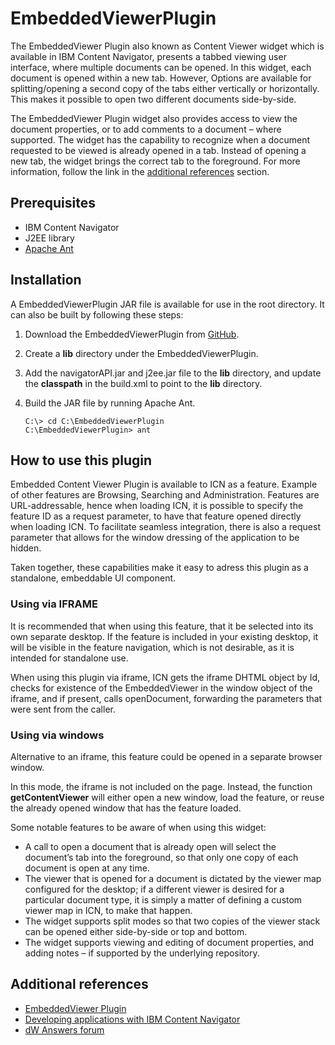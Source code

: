 # EmbeddedViewerPlugin

The EmbeddedViewer Plugin also known as Content Viewer widget which is available in IBM Content Navigator, presents a tabbed viewing user interface, where multiple documents can be opened. In this widget, each document is opened within a new tab. However, Options are available for splitting/opening a second copy of the tabs either vertically or horizontally. This makes it possible to open two different documents side-by-side.

The EmbeddedViewer Plugin widget also provides access to view the document properties, or to add comments to a document – where supported. The widget has the capability to recognize when a document requested to be viewed is already opened in a tab. Instead of opening a new tab, the widget brings the correct tab to the foreground. For more information, follow the link in the [additional references](#additional-references) section.

## Prerequisites

* IBM Content Navigator
* J2EE library
* [Apache Ant](http://ant.apache.org/)

## Installation
A EmbeddedViewerPlugin JAR file is available for use in the root directory. It can also be built by following these steps:

1. Download the EmbeddedViewerPlugin from [GitHub](https://github.com/ibm-ecm/ibm-content-navigator-samples/tree/master/EmbeddedViewerPlugin).
2. Create a **lib** directory under the EmbeddedViewerPlugin.
3. Add the navigatorAPI.jar and j2ee.jar file to the **lib** directory, and update the **classpath** in the build.xml to point to the **lib** directory.
4. Build the JAR file by running Apache Ant.

    ```
    C:\> cd C:\EmbeddedViewerPlugin
    C:\EmbeddedViewerPlugin> ant
    ```

## How to use this plugin
Embedded Content Viewer Plugin is available to ICN as a feature. Example of other features are Browsing, Searching and Administration. Features are URL-addressable, hence when loading ICN, it is possible to specify the feature ID as a request parameter, to have that feature opened directly when loading ICN. To facilitate seamless integration, there is also a request parameter that allows for the window dressing of the application to be hidden.

Taken together, these capabilities make it easy to adress this plugin as a standalone, embeddable UI component.

### Using via IFRAME
It is recommended that when using this feature, that it be selected into its own separate desktop. If the feature is included in your existing desktop, it will be visible in the feature navigation, which is not desirable, as it is intended for standalone use.

When using this plugin via iframe, ICN gets the iframe DHTML object by Id, checks for existence of the EmbeddedViewer in the window object of the iframe, and if present, calls openDocument, forwarding the parameters that were sent from the caller.

### Using via windows
Alternative to an iframe, this feature could be opened in a separate browser window.

In this mode, the iframe is not included on the page. Instead, the function **getContentViewer** will either open a new window, load the feature, or reuse the already opened window that has the feature loaded.

Some notable features to be aware of when using this widget:

* A call to open a document that is already open will select the document’s tab into the foreground, so that only one copy of each document is open at any time.
* The viewer that is opened for a document is dictated by the viewer map configured for the desktop; if a different viewer is desired for a particular document type, it is simply a matter of defining a custom viewer map in ICN, to make that happen.
* The widget supports split modes so that two copies of the viewer stack can be opened either side-by-side or top and bottom.
* The widget supports viewing and editing of document properties, and adding notes – if supported by the underlying repository.

## Additional references

* [EmbeddedViewer Plugin](https://www.ibm.com/support/pages/node/1280704?lang=en)
* [Developing applications with IBM Content Navigator](https://www.ibm.com/support/knowledgecenter/SSEUEX_3.0.7/com.ibm.developingeuc.doc/eucdi000.html)
* [dW Answers forum](https://developer.ibm.com/answers/topics/icn/)